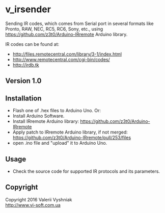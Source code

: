 # v_irsender

Sending IR codes, which comes from Serial port in several formats like Pronto, RAW, NEC, RC5, RC6, Sony, etc., using https://github.com/z3t0/Arduino-IRremote Arduino library.

IR codes can be found at:
- http://files.remotecentral.com/library/3-1/index.html
- http://www.remotecentral.com/cgi-bin/codes/
- http://irdb.tk

## Version 1.0

## Installation
- Flash one of .hex files to Arduino Uno.
Or:
- Install Arduino Software.
- Install IRremote Arduino library: https://github.com/z3t0/Arduino-IRremote
- Apply patch to IRremote Arduino library, if not merged: https://github.com/z3t0/Arduino-IRremote/pull/253/files
- open .ino file and "upload" it to Arduino Uno.

## Usage
- Check the source code for supported IR protocols and its parameters.

## Copyright
Copyright 2016 Valerii Vyshniak  
http://www.vi-soft.com.ua
